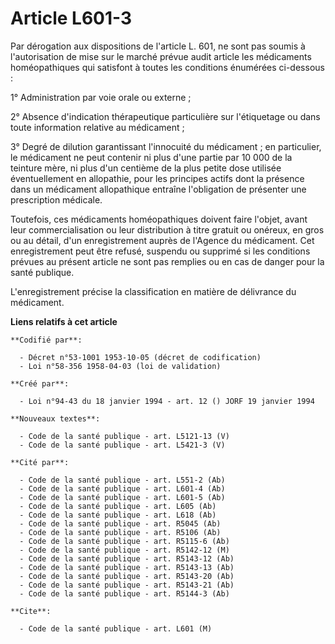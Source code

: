 # Article L601-3

Par dérogation aux dispositions de l'article L. 601, ne sont pas soumis à l'autorisation de mise sur le marché prévue audit
article les médicaments homéopathiques qui satisfont à toutes les conditions énumérées ci-dessous :

1° Administration par voie orale ou externe ;

2° Absence d'indication thérapeutique particulière sur l'étiquetage ou dans toute information relative au médicament ;

3° Degré de dilution garantissant l'innocuité du médicament ; en particulier, le médicament ne peut contenir ni plus d'une
partie par 10 000 de la teinture mère, ni plus d'un centième de la plus petite dose utilisée éventuellement en allopathie,
pour les principes actifs dont la présence dans un médicament allopathique entraîne l'obligation de présenter une
prescription médicale.

Toutefois, ces médicaments homéopathiques doivent faire l'objet, avant leur commercialisation ou leur distribution à titre
gratuit ou onéreux, en gros ou au détail, d'un enregistrement auprès de l'Agence du médicament. Cet enregistrement peut être
refusé, suspendu ou supprimé si les conditions prévues au présent article ne sont pas remplies ou en cas de danger pour la
santé publique.

L'enregistrement précise la classification en matière de délivrance du médicament.

**Liens relatifs à cet article**

	**Codifié par**:

	  - Décret n°53-1001 1953-10-05 (décret de codification)
	  - Loi n°58-356 1958-04-03 (loi de validation)

	**Créé par**:

	  - Loi n°94-43 du 18 janvier 1994 - art. 12 () JORF 19 janvier 1994

	**Nouveaux textes**:

	  - Code de la santé publique - art. L5121-13 (V)
	  - Code de la santé publique - art. L5421-3 (V)

	**Cité par**:

	  - Code de la santé publique - art. L551-2 (Ab)
	  - Code de la santé publique - art. L601-4 (Ab)
	  - Code de la santé publique - art. L601-5 (Ab)
	  - Code de la santé publique - art. L605 (Ab)
	  - Code de la santé publique - art. L618 (Ab)
	  - Code de la santé publique - art. R5045 (Ab)
	  - Code de la santé publique - art. R5106 (Ab)
	  - Code de la santé publique - art. R5115-6 (Ab)
	  - Code de la santé publique - art. R5142-12 (M)
	  - Code de la santé publique - art. R5143-12 (Ab)
	  - Code de la santé publique - art. R5143-13 (Ab)
	  - Code de la santé publique - art. R5143-20 (Ab)
	  - Code de la santé publique - art. R5143-21 (Ab)
	  - Code de la santé publique - art. R5144-3 (Ab)

	**Cite**:

	  - Code de la santé publique - art. L601 (M)
